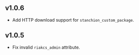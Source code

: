 ## v1.0.6

- Add HTTP download support for `stanchion_custom_package`.

## v1.0.5

- Fix invalid `riakcs_admin` attribute.
